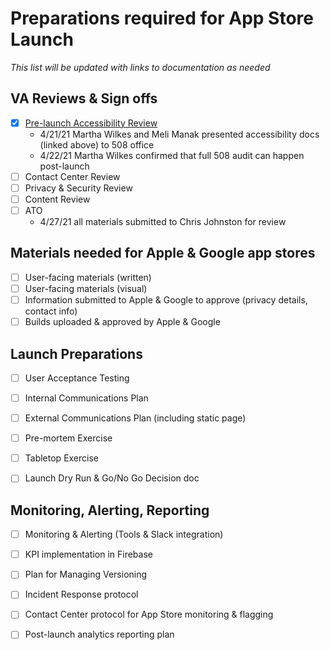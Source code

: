 # Preparations required for App Store Launch
_This list will be updated with links to documentation as needed_

## VA Reviews & Sign offs

- [x] [Pre-launch Accessibility Review](https://github.com/department-of-veterans-affairs/va.gov-team/tree/master/products/va-mobile-app/product/MVP-launch)
  - 4/21/21 Martha Wilkes and Meli Manak presented accessibility docs (linked above) to 508 office
  - 4/22/21 Martha Wilkes confirmed that full 508 audit can happen post-launch
- [ ] Contact Center Review
- [ ] Privacy & Security Review
- [ ] Content Review
- [ ] ATO
  - 4/27/21 all materials submitted to Chris Johnston for review

## Materials needed for Apple & Google app stores
- [ ] User-facing materials (written)
- [ ] User-facing materials (visual)
- [ ] Information submitted to Apple & Google to approve (privacy details, contact info)
- [ ] Builds uploaded & approved by Apple & Google

## Launch Preparations
- [ ] User Acceptance Testing
- [ ] Internal Communications Plan
- [ ] External Communications Plan (including static page)
- [ ] Pre-mortem Exercise
- [ ] Tabletop Exercise
- [ ] Launch Dry Run & Go/No Go Decision doc


## Monitoring, Alerting, Reporting
- [ ] Monitoring & Alerting (Tools & Slack integration)
- [ ] KPI implementation in Firebase
- [ ] Plan for Managing Versioning
- [ ] Incident Response protocol
- [ ] Contact Center protocol for App Store monitoring & flagging
- [ ] Post-launch analytics reporting plan

  
